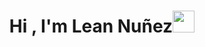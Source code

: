 <h1 align="center">Hi , I'm Lean Nuñez<img src="https://media.giphy.com/media/hvRJCLFzcasrR4ia7z/giphy.gif" width="35"></h1>
